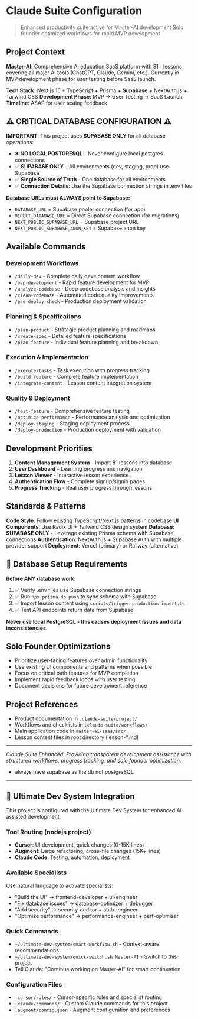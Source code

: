 # Claude Suite Configuration

> Enhanced productivity suite active for Master-AI development
> Solo founder optimized workflows for rapid MVP development

## Project Context

**Master-AI**: Comprehensive AI education SaaS platform with 81+ lessons covering all major AI tools (ChatGPT, Claude, Gemini, etc.). Currently in MVP development phase for user testing before SaaS launch.

**Tech Stack**: Next.js 15 + TypeScript + Prisma + **Supabase** + NextAuth.js + Tailwind CSS
**Development Phase**: MVP → User Testing → SaaS Launch
**Timeline**: ASAP for user testing feedback

## ⚠️ CRITICAL DATABASE CONFIGURATION ⚠️

**IMPORTANT**: This project uses **SUPABASE ONLY** for all database operations:
- ❌ **NO LOCAL POSTGRESQL** - Never configure local postgres connections
- ✅ **SUPABASE ONLY** - All environments (dev, staging, prod) use Supabase
- ✅ **Single Source of Truth** - One database for all environments
- ✅ **Connection Details**: Use the Supabase connection strings in .env files

**Database URLs must ALWAYS point to Supabase:**
- `DATABASE_URL` = Supabase pooler connection (for app)
- `DIRECT_DATABASE_URL` = Direct Supabase connection (for migrations)
- `NEXT_PUBLIC_SUPABASE_URL` = Supabase project URL
- `NEXT_PUBLIC_SUPABASE_ANON_KEY` = Supabase anon key

## Available Commands

### Development Workflows
- `/daily-dev` - Complete daily development workflow
- `/mvp-development` - Rapid feature development for MVP
- `/analyze-codebase` - Deep codebase analysis and insights
- `/clean-codebase` - Automated code quality improvements
- `/pre-deploy-check` - Production deployment validation

### Planning & Specifications
- `/plan-product` - Strategic product planning and roadmaps
- `/create-spec` - Detailed feature specifications
- `/plan-feature` - Individual feature planning and breakdown

### Execution & Implementation
- `/execute-tasks` - Task execution with progress tracking
- `/build-feature` - Complete feature implementation
- `/integrate-content` - Lesson content integration system

### Quality & Deployment
- `/test-feature` - Comprehensive feature testing
- `/optimize-performance` - Performance analysis and optimization
- `/deploy-staging` - Staging deployment process
- `/deploy-production` - Production deployment with validation

## Development Priorities

1. **Content Management System** - Import 81 lessons into database
2. **User Dashboard** - Learning progress and navigation
3. **Lesson Viewer** - Interactive lesson experience
4. **Authentication Flow** - Complete signup/signin pages
5. **Progress Tracking** - Real user progress through lessons

## Standards & Patterns

**Code Style**: Follow existing TypeScript/Next.js patterns in codebase
**UI Components**: Use Radix UI + Tailwind CSS design system
**Database**: **SUPABASE ONLY** - Leverage existing Prisma schema with Supabase connections
**Authentication**: NextAuth.js + Supabase Auth with multiple provider support
**Deployment**: Vercel (primary) or Railway (alternative)

## 🔧 Database Setup Requirements

**Before ANY database work:**
1. ✅ Verify .env files use Supabase connection strings
2. ✅ Run `npx prisma db push` to sync schema with Supabase
3. ✅ Import lesson content using `scripts/trigger-production-import.ts`
4. ✅ Test API endpoints return data from Supabase

**Never use local PostgreSQL - this causes deployment issues and data inconsistencies.**

## Solo Founder Optimizations

- Prioritize user-facing features over admin functionality
- Use existing UI components and patterns when possible
- Focus on critical path features for MVP completion
- Implement rapid feedback loops with user testing
- Document decisions for future development reference

## Project References

- Product documentation in `.claude-suite/project/`
- Workflows and checklists in `.claude-suite/workflows/`
- Main application code in `master-ai-saas/src/`
- Lesson content files in root directory (lesson-*.md)

---

*Claude Suite Enhanced: Providing transparent development assistance with structured workflows, progress tracking, and solo founder optimization.*
- always have supabase as the db not postgreSQL
---

## 🚀 Ultimate Dev System Integration

This project is configured with the Ultimate Dev System for enhanced AI-assisted development.

### Tool Routing (nodejs project)
- **Cursor**: UI development, quick changes (0-15K lines)
- **Augment**: Large refactoring, cross-file changes (15K+ lines)  
- **Claude Code**: Testing, automation, deployment

### Available Specialists
Use natural language to activate specialists:
- "Build the UI" → frontend-developer + ui-engineer
- "Fix database issues" → database-optimizer + debugger
- "Add security" → security-auditor + auth-engineer
- "Optimize performance" → performance-engineer + perf-optimizer

### Quick Commands
- `~/ultimate-dev-system/smart-workflow.sh` - Context-aware recommendations
- `~/ultimate-dev-system/quick-switch.sh Master-AI` - Switch to this project
- Tell Claude: "Continue working on Master-AI" for smart continuation

### Configuration Files
- `.cursor/rules/` - Cursor-specific rules and specialist routing
- `.claude/commands/` - Custom Claude commands for this project
- `.augment/config.json` - Augment configuration and preferences
